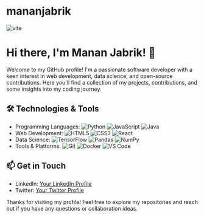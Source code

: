 # mananjabrik

![vite](https://github.com/user-attachments/assets/5852241e-910d-479f-a0de-445dd4ca6f25)

# Hi there, I'm Manan Jabrik! 👋

Welcome to my GitHub profile! I'm a passionate software developer with a keen interest in web development, data science, and open-source contributions. Here you'll find a collection of my projects, contributions, and some insights into my coding journey.

## 🛠️ Technologies & Tools

- Programming Languages: ![Python](https://img.shields.io/badge/-Python-333333?style=flat&logo=python) ![JavaScript](https://img.shields.io/badge/-JavaScript-333333?style=flat&logo=javascript) ![Java](https://img.shields.io/badge/-Java-333333?style=flat&logo=java)
- Web Development: ![HTML5](https://img.shields.io/badge/-HTML5-333333?style=flat&logo=html5) ![CSS3](https://img.shields.io/badge/-CSS3-333333?style=flat&logo=css3) ![React](https://img.shields.io/badge/-React-333333?style=flat&logo=react)
- Data Science: ![TensorFlow](https://img.shields.io/badge/-TensorFlow-333333?style=flat&logo=tensorflow) ![Pandas](https://img.shields.io/badge/-Pandas-333333?style=flat&logo=pandas) ![NumPy](https://img.shields.io/badge/-NumPy-333333?style=flat&logo=numpy)
- Tools & Platforms: ![Git](https://img.shields.io/badge/-Git-333333?style=flat&logo=git) ![Docker](https://img.shields.io/badge/-Docker-333333?style=flat&logo=docker) ![VS Code](https://img.shields.io/badge/-VS%20Code-333333?style=flat&logo=visual-studio-code)

## 📫 Get in Touch

- LinkedIn: [Your LinkedIn Profile](https://www.linkedin.com/in/abdul-manan-48638198)
- Twitter: [Your Twitter Profile](https://twitter.com/manan_jabrik)

Thanks for visiting my profile! Feel free to explore my repositories and reach out if you have any questions or collaboration ideas.
